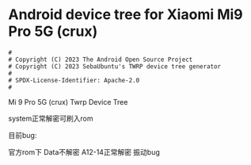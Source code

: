 # Android device tree for Xiaomi Mi9 Pro 5G (crux)

```
#
# Copyright (C) 2023 The Android Open Source Project
# Copyright (C) 2023 SebaUbuntu's TWRP device tree generator
#
# SPDX-License-Identifier: Apache-2.0
#
```
Mi 9 Pro 5G (crux)  Twrp Device Tree

system正常解密可刷入rom

目前bug:

官方rom下 Data不解密
A12-14正常解密
振动bug